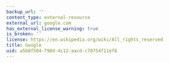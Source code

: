 ```yaml
---
backup_url: ''
content_type: external-resource
external_url: google.com
has_external_license_warning: true
is_broken: ''
license: https://en.wikipedia.org/wiki/All_rights_reserved
title: Google
uid: a5b8f504-790d-4c12-aacd-c78754f11ef8
---
```

